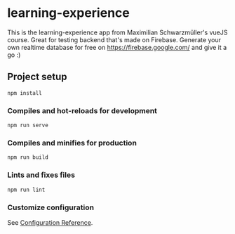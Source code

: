 # learning-experience

This is the learning-experience app from Maximilian Schwarzmüller's vueJS course. 
Great for testing backend that's made on Firebase. 
Generate your own realtime database for free on https://firebase.google.com/ and give it a go :)

## Project setup
```
npm install
```

### Compiles and hot-reloads for development
```
npm run serve
```

### Compiles and minifies for production
```
npm run build
```

### Lints and fixes files
```
npm run lint
```

### Customize configuration
See [Configuration Reference](https://cli.vuejs.org/config/).
